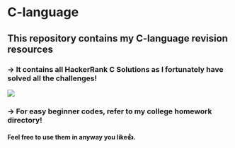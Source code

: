 # C-language
<h2>This repository contains my C-language revision resources</h2>
<h3>-> It contains all HackerRank C Solutions as I fortunately have solved all the challenges!</h3>
<img src="https://user-images.githubusercontent.com/86239697/146800944-ed4026c7-02e8-42fe-b988-ee1874e6b5b0.png">
<h3>-> For easy beginner codes, refer to my college homework directory!</h3>
<h4>Feel free to use them in anyway you like👍.</h4>

